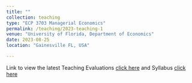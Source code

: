 ```yaml
---
title: ""
collection: teaching
type: "ECP 3703 Managerial Economics"
permalink: /teaching/2023-teaching-1
venue: "University of Florida, Department of Economics"
date: 2023-08-25
location: "Gainesville FL, USA"

---
```

Link to view the latest Teaching Evaluations [click here](Alpergin_Spring_2023_Evaluations.pdf) and Syllabus [click here](Alpergin_Syllabus_Fall2022.pdf)


